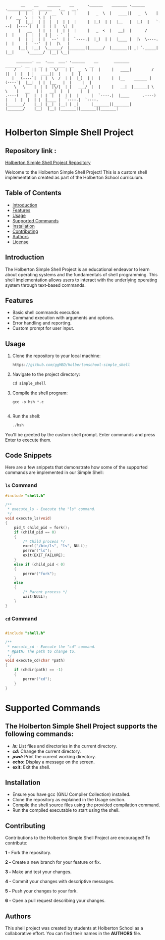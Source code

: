 

```

       __    __    ______    __      .______    _______ .______     .___________.  ______   .__   __.            
      |  |  |  |  /  __  \  |  |     |   _  \  |   ____||   _  \    |           | /  __  \  |  \ |  |            
      |  |__|  | |  |  |  | |  |     |  |_)  | |  |__   |  |_)  |   `---|  |----`|  |  |  | |   \|  |            
      |   __   | |  |  |  | |  |     |   _  <  |   __|  |      /        |  |     |  |  |  | |  . `  |            
      |  |  |  | |  `--'  | |  `----.|  |_)  | |  |____ |  |\  \----.   |  |     |  `--'  | |  |\   |            
      |__|  |__|  \______/  |_______||______/  |_______|| _| `._____|   |__|      \______/  |__| \__|            
                                                                                                                 
     _______. __  .___  ___. .______    __       _______           _______. __    __   _______  __       __      
    /       ||  | |   \/   | |   _  \  |  |     |   ____|         /       ||  |  |  | |   ____||  |     |  |     
   |   (----`|  | |  \  /  | |  |_)  | |  |     |  |__    ______ |   (----`|  |__|  | |  |__   |  |     |  |     
    \   \    |  | |  |\/|  | |   ___/  |  |     |   __|  |______| \   \    |   __   | |   __|  |  |     |  |     
.----)   |   |  | |  |  |  | |  |      |  `----.|  |____      .----)   |   |  |  |  | |  |____ |  `----.|  `----.
|_______/    |__| |__|  |__| | _|      |_______||_______|     |_______/    |__|  |__| |_______||_______||_______|
                                                                                                                 
```

# Holberton Simple Shell Project
## Repository link :
[Holberton Simple Shell Project Repository](https://github.com/ggMBD/holbertonschool-simple_shell)


Welcome to the Holberton Simple Shell Project! This is a custom shell implementation created as part of the Holberton School curriculum.

## Table of Contents

- [Introduction](#introduction)
- [Features](#features)
- [Usage](#usage)
- [Supported Commands](#supported-commands)
- [Installation](#installation)
- [Contributing](#contributing)
- [Authors](#authors)
- [License](#license)

## Introduction

The Holberton Simple Shell Project is an educational endeavor to learn about operating systems and the fundamentals of shell programming. This shell implementation allows users to interact with the underlying operating system through text-based commands.

## Features

- Basic shell commands execution.
- Command execution with arguments and options.
- Error handling and reporting.
- Custom prompt for user input.

## Usage

1. Clone the repository to your local machine:

   ```c
   https://github.com/ggMBD/holbertonschool-simple_shell

2. Navigate to the project directory:
   ```c
   cd simple_shell
3. Compile the shell program:
  
   ```c
   gcc -o hsh *.c
  
4. Run the shell:
   ```c
   ./hsh
   ```
You'll be greeted by the custom shell prompt. Enter commands and press Enter to execute them.

## Code Snippets

Here are a few snippets that demonstrate how some of the supported commands are implemented in our Simple Shell:

### `ls` Command

```c
#include "shell.h"

/**
 * execute_ls - Execute the "ls" command.
 */
void execute_ls(void)
{
    pid_t child_pid = fork();
    if (child_pid == 0)
    {
        /* Child process */
        execl("/bin/ls", "ls", NULL);
        perror("ls");
        exit(EXIT_FAILURE);
    }
    else if (child_pid < 0)
    {
        perror("fork");
    }
    else
    {
        /* Parent process */
        wait(NULL);
    }
} 
```

### `cd` Command
```c

#include "shell.h"

/**
 * execute_cd - Execute the "cd" command.
 * @path: The path to change to.
 */
void execute_cd(char *path)
{
    if (chdir(path) == -1)
    {
        perror("cd");
    }
} 
```
# Supported Commands
## The Holberton Simple Shell Project supports the following commands:

- ***ls:*** List files and directories in the current directory.
- ***cd:*** Change the current directory.
- ***pwd:*** Print the current working directory.
- **echo:** Display a message on the screen.
- **exit:** Exit the shell.
## Installation
* Ensure you have gcc (GNU Compiler Collection) installed.
* Clone the repository as explained in the Usage section.
* Compile the shell source files using the provided compilation command.
* Run the compiled executable to start using the shell.
## Contributing
Contributions to the Holberton Simple Shell Project are encouraged! To contribute:

**1 -** Fork the repository.

**2 -** Create a new branch for your feature or fix.

**3 -** Make and test your changes.

**4 -** Commit your changes with descriptive messages.

**5 -** Push your changes to your fork.

 **6 -** Open a pull request describing your changes.

## Authors
This shell project was created by students at Holberton School as a collaborative effort. You can find their names in the **AUTHORS** file.

